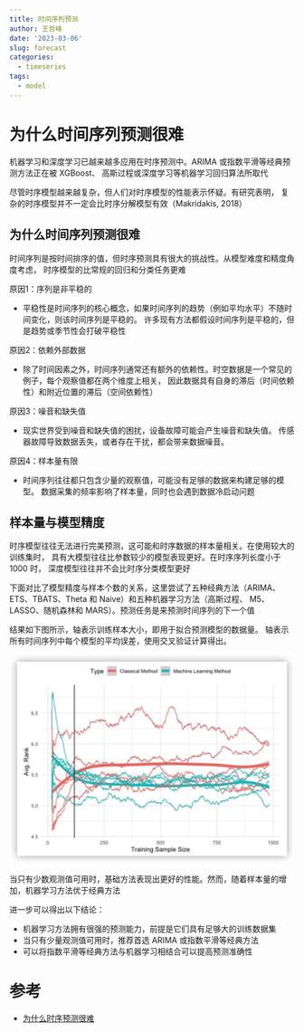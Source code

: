 ```yaml
---
title: 时间序列预测
author: 王哲峰
date: '2023-03-06'
slug: forecast
categories:
  - timeseries
tags:
  - model
---
```



# 为什么时间序列预测很难

机器学习和深度学习已越来越多应用在时序预测中。ARIMA 或指数平滑等经典预测方法正在被 XGBoost、
高斯过程或深度学习等机器学习回归算法所取代

尽管时序模型越来越复杂，但人们对时序模型的性能表示怀疑。有研究表明，
复杂的时序模型并不一定会比时序分解模型有效（Makridakis, 2018）

## 为什么时间序列预测很难

时间序列是按时间排序的值，但时序预测具有很大的挑战性。从模型难度和精度角度考虑，
时序模型的比常规的回归和分类任务更难

原因1：序列是非平稳的

* 平稳性是时间序列的核心概念，如果时间序列的趋势（例如平均水平）不随时间变化，则该时间序列是平稳的。
  许多现有方法都假设时间序列是平稳的，但是趋势或季节性会打破平稳性

原因2：依赖外部数据

* 除了时间因素之外，时间序列通常还有额外的依赖性。时空数据是一个常见的例子，每个观察值都在两个维度上相关，
  因此数据具有自身的滞后（时间依赖性）和附近位置的滞后（空间依赖性）

原因3：噪音和缺失值

* 现实世界受到噪音和缺失值的困扰，设备故障可能会产生噪音和缺失值。
  传感器故障导致数据丢失，或者存在干扰，都会带来数据噪音。

原因4：样本量有限

* 时间序列往往都只包含少量的观察值，可能没有足够的数据来构建足够的模型。
  数据采集的频率影响了样本量，同时也会遇到数据冷启动问题

## 样本量与模型精度

时序模型往往无法进行完美预测，这可能和时序数据的样本量相关。在使用较大的训练集时，
具有大模型往往比参数较少的模型表现更好。在时序序列长度小于 1000 时，
深度模型往往并不会比时序分类模型更好

下面对比了模型精度与样本个数的关系，这里尝试了五种经典方法（ARIMA、ETS、TBATS、Theta 和 Naive）和五种机器学习方法（高斯过程、
M5、LASSO、随机森林和 MARS）。预测任务是来预测时间序列的下一个值

结果如下图所示，轴表示训练样本大小，即用于拟合预测模型的数据量。
轴表示所有时间序列中每个模型的平均误差，使用交叉验证计算得出。

![img](images/forecast.png)

当只有少数观测值可用时，基础方法表现出更好的性能。然而，随着样本量的增加，机器学习方法优于经典方法

进一步可以得出以下结论：

* 机器学习方法拥有很强的预测能力，前提是它们具有足够大的训练数据集
* 当只有少量观测值可用时，推荐首选 ARIMA 或指数平滑等经典方法
* 可以将指数平滑等经典方法与机器学习相结合可以提高预测准确性


# 参考

* [为什么时序预测很难](https://mp.weixin.qq.com/s/K0VVbZBcFJB5ctKWeMHUgQ)

